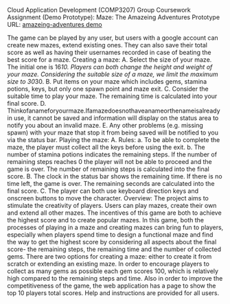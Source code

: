 Cloud Application Development (COMP3207) 
Group Coursework Assignment (Demo Prototype): Maze: The Amazeing Adventures 
Prototype URL: <a href = "http://amazeing-adventures.appspot.com" target="_blank">amazeing-adventures demo</a>

The game can be played by any user, but users with a google account can create new mazes, extend existing ones. They can also save their total score as well as having their usernames recorded in case of beating the best score for a maze.
Creating a maze:
A. Select the size of your maze. The initial one is 16*10. Players can both change the height and weight of your maze. Considering the suitable size of a maze, we limit the maximum size to 30*30.
B. Put items on your maze which includes gems, stamina potions, keys, but only one spawn point and maze exit.
C. Consider the suitable time to play your maze. The remaining time is calculated into your final score.
D. Thinkofanameforyourmaze.Ifamazedoesnothaveanameorthenameisalready in use, it cannot be saved and information will display on the status area to notify you about an invalid maze.
E. Any other problems (e.g. missing spawn) with your maze that stop it from being saved will be notified to you via the status bar.
Playing the maze:
A. Rules:
a. To be able to complete the maze, the player must collect all the keys before
using the exit.
b. The number of stamina potions indicates the remaining steps. If the number of
remaining steps reaches 0 the player will not be able to proceed and the game
is over. The number of remaining steps is calculated into the final score.
B. The clock in the status bar shows the remaining time. If there is no time left, the game
is over. The remaining seconds are calculated into the final score.
C. The player can both use keyboard direction keys and onscreen buttons to move the
character. Overview:
The project aims to stimulate the creativity of players. Users can play mazes, create their own and extend all other mazes. The incentives of this game are both to achieve the highest score and to create popular mazes. In this game, both the processes of playing in a maze and creating mazes can bring fun to players, especially when players spend time to design a functional maze and find the way to get the highest score by considering all aspects about the final score- the remaining steps, the remaining time and the number of collected gems. There are two options for creating a maze: either to create it from scratch or extending an existing maze. In order to encourage players to collect as many gems as possible each gem scores 100, which is relatively high compared to the remaining steps and time. Also in order to improve the competitiveness of the game, the web application has a page to show the top 10 players total scores. Help and instructions are provided for all users.
